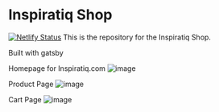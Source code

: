 # Inspiratiq Shop
[![Netlify Status](https://api.netlify.com/api/v1/badges/76647f5e-86f6-42bb-a425-b756ac6ee479/deploy-status)](https://app.netlify.com/sites/inspiratiq-shop/deploys)
This is the repository for the Inspiratiq Shop.

Built with gatsby

Homepage for Inspiratiq.com
![image](https://user-images.githubusercontent.com/45111498/129245527-afea429b-b607-45b7-96ee-da794477d653.png)

Product Page
![image](https://user-images.githubusercontent.com/45111498/129245595-375cd67b-0cd0-48f1-9a4b-fcb4c0217c9d.png)

Cart Page
![image](https://user-images.githubusercontent.com/45111498/129245728-106a57c3-2b39-4588-984f-3e8563706eb3.png)

